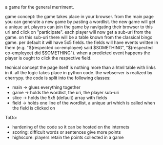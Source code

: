 a game for the general merriment.

game concept:
the game takes place in your browser. from the main page you can generate a new game by pasting a wordlist.
the new game will get a unique uri. players can join the game by navigating their browser to this uri and click on "participate".
each player will now get a sub-uri from the game. on this sub-uri there will be a table known from the classical bingo game. per default it will have 5x5 fields.
the fields will have events written in them (e.g. "$(respected co-employee) said $SOMETHING", "$(respected co-employee) did $SOMETHING"). when a predicted event happens the player is ought to click the respective field.


tecnical concept
the page itself is nothing more than a html table with links in it. all the logic takes place in python code. the webserver is realized by cherrypy.
the code is split into the following classes:
 - main  -> glues everything together
 - game  -> holds the wordlist, the uri, the player sub-uri
 - slice -> holds the 5x5 (default) array with fields
 - field -> holds one line of the wordlist, a unique uri which is called when the field is clicked on


ToDo:
 - hardening of the code so it can be hosted on the internets
 - scoring: difficult words or sentences give more points
 - highscore: players retain the points collected in a game
